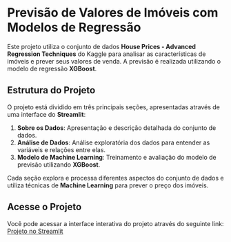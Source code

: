 # Previsão de Valores de Imóveis com Modelos de Regressão

Este projeto utiliza o conjunto de dados **House Prices - Advanced Regression Techniques** do Kaggle para analisar as características de imóveis e prever seus valores de venda. A previsão é realizada utilizando o modelo de regressão **XGBoost**.

## Estrutura do Projeto

O projeto está dividido em três principais seções, apresentadas através de uma interface do **Streamlit**:

1. **Sobre os Dados**: Apresentação e descrição detalhada do conjunto de dados.
2. **Análise de Dados**: Análise exploratória dos dados para entender as variáveis e relações entre elas.
3. **Modelo de Machine Learning**: Treinamento e avaliação do modelo de previsão utilizando **XGBoost**.

Cada seção explora e processa diferentes aspectos do conjunto de dados e utiliza técnicas de **Machine Learning** para prever o preço dos imóveis.

## Acesse o Projeto

Você pode acessar a interface interativa do projeto através do seguinte link:  
[Projeto no Streamlit](https://projeto01.streamlit.app/)


